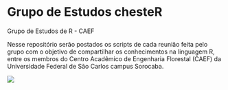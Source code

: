 # Grupo de Estudos chesteR

Grupo de Estudos de R - CAEF

Nesse repositório serão postados os scripts de cada reunião feita pelo grupo com o objetivo de compartilhar os conhecimentos na linguagem R, entre os membros
do Centro Acadêmico de Engenharia Florestal (CAEF) da Universidade Federal de São Carlos campus Sorocaba. 


![](https://thumbs.gfycat.com/SevereRemarkableHarpseal-size_restricted.gif)



